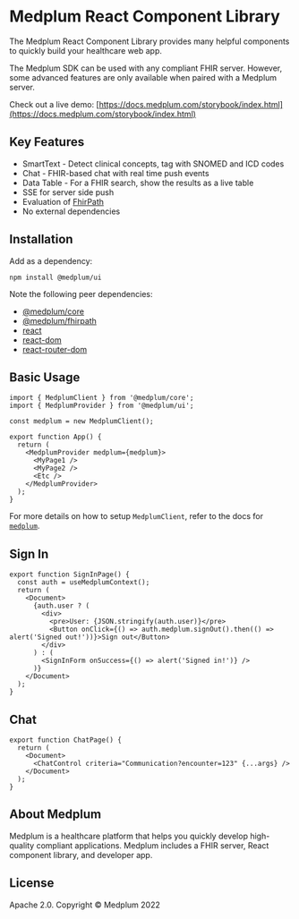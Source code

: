 # Medplum React Component Library

The Medplum React Component Library provides many helpful components to quickly build your healthcare web app.

The Medplum SDK can be used with any compliant FHIR server. However, some advanced features are only available when paired with a Medplum server.

Check out a live demo: [https://docs.medplum.com/storybook/index.html](https://docs.medplum.com/storybook/index.html)

## Key Features

- SmartText - Detect clinical concepts, tag with SNOMED and ICD codes
- Chat - FHIR-based chat with real time push events
- Data Table - For a FHIR search, show the results as a live table
- SSE for server side push
- Evaluation of [FhirPath](https://hl7.org/fhirpath/N1/index.html)
- No external dependencies

## Installation

Add as a dependency:

```
npm install @medplum/ui
```

Note the following peer dependencies:
- [@medplum/core](https://www.npmjs.com/package/@medplum/core)
- [@medplum/fhirpath](https://www.npmjs.com/package/@medplum/fhirpath)
- [react](https://www.npmjs.com/package/react)
- [react-dom](https://www.npmjs.com/package/react-dom)
- [react-router-dom](https://www.npmjs.com/package/react-router-dom)

## Basic Usage

```tsx
import { MedplumClient } from '@medplum/core';
import { MedplumProvider } from '@medplum/ui';

const medplum = new MedplumClient();

export function App() {
  return (
    <MedplumProvider medplum={medplum}>
      <MyPage1 />
      <MyPage2 />
      <Etc />
    </MedplumProvider>
  );
}
```

For more details on how to setup `MedplumClient`, refer to the docs for [`medplum`](https://www.npmjs.com/package/medplum).

## Sign In

```tsx
export function SignInPage() {
  const auth = useMedplumContext();
  return (
    <Document>
      {auth.user ? (
        <div>
          <pre>User: {JSON.stringify(auth.user)}</pre>
          <Button onClick={() => auth.medplum.signOut().then(() => alert('Signed out!'))}>Sign out</Button>
        </div>
      ) : (
        <SignInForm onSuccess={() => alert('Signed in!')} />
      )}
    </Document>
  );
}
```

## Chat

```tsx
export function ChatPage() {
  return (
    <Document>
      <ChatControl criteria="Communication?encounter=123" {...args} />
    </Document>
  );
}
```

## About Medplum

Medplum is a healthcare platform that helps you quickly develop high-quality compliant applications. Medplum includes a FHIR server, React component library, and developer app.

## License

Apache 2.0. Copyright &copy; Medplum 2022
